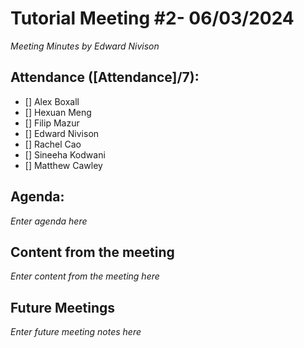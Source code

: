 # Tutorial Meeting #2- 06/03/2024

*Meeting Minutes by Edward Nivison*

## Attendance ([Attendance]/7):

- [] Alex Boxall
- [] Hexuan Meng
- [] Filip Mazur
- [] Edward Nivison
- [] Rachel Cao
- [] Sineeha Kodwani
- [] Matthew Cawley

## Agenda:

*Enter agenda here*

## Content from the meeting

*Enter content from the meeting here*

## Future Meetings

*Enter future meeting notes here*
